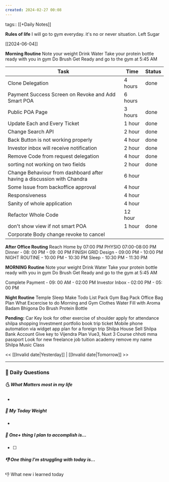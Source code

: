 ```yaml
---
created: 2024-02-27 00:08
---
```

tags:: [[+Daily Notes]]

**Rules of life**
I will go to gym everyday. it's no or never situation.
Left Sugar

[[2024-06-04]]

**Morning Routine**
Note your weight
Drink Water
Take your protein bottle ready with you in gym
Do Brush
Get Ready and go to the gym at 5:45 AM



| Task                                                                   | Time    | Status |
| ---------------------------------------------------------------------- | ------- | ------ |
| Clone Delegation                                                       | 4 hours | done   |
| Payment Success Screen on Revoke and Add Smart POA                     | 6 hours |        |
| Public POA Page                                                        | 3 hours | done   |
| Update Each and Every Ticket                                           | 1 hour  | done   |
| Change Search API                                                      | 2 hour  | done   |
| Back Button is not working properly                                    | 4 hour  | done   |
| Investor inbox will receive notification                               | 2 hour  | done   |
| Remove Code from request delegation                                    | 4 hour  | done   |
| sorting not working on two fields                                      | 2 hour  | done   |
| Change Behaviour from dashboard after having a discussion with Chandra | 6 hour  |        |
| Some Issue from backoffice approval                                    | 4 hour  |        |
| Responsiveness                                                         | 4 hour  |        |
| Sanity of whole application                                            | 4 hour  |        |
| Refactor Whole Code                                                    | 12 hour |        |
| don't show view if not smart POA                                       | 1 hour  | done   |
| Corporate Body change revoke to cancel                                 |         |        |
**After Office Routing**
Reach Home by 07:00 PM 
PHYSIO 07:00-08:00 PM
Dinner - 08: 00 PM - 09: 00 PM
FINISH GRID Design - 09:00 PM - 10:00 PM
NIGHT ROUTINE - 10:00 PM - 10:30 PM
Sleep - 10:30 PM - 11:30 PM


**MORNING Routine**
Note your weight
Drink Water
Take your protein bottle ready with you in gym
Do Brush
Get Ready and go to the gym at 5:45 AM

Complete Payment - 09: 00 AM - 02:00 PM
Investor Inbox - 02:00 PM - 05: 00 PM

**Night Routine**
Temple Sleep
Make Todo List
Pack Gym Bag
Pack Office Bag
Plan What Excercise to do
Morning and Gym Clothes
Water Fill with Aroma
Badam Bhigona
Do Brush
Protein Bottle

**Pending:**
Car Key
look for other exercise of shoulder
apply for attendance
shilpa shopping 
Investment portfolio 
book trip ticket
Mobile phone automation via widget app
plan for a foreign trip
Shilpa House Sell
Shilpa Bank Account
Give key to Vijendra
Plan Vue3, Nuxt 3 Course
chhoti mma passport
Look for new freelance job 
tuition academy remove my name
Shilpa Music Class


<< [[Invalid date|Yesterday]] | [[Invalid date|Tomorrow]] >>

---
### 📅 Daily Questions
##### 🌜 What Matters most in my life
- 

##### 🙌 My Today Weight
- 

##### 🚀 One+ thing I plan to accomplish is...
- [ ] 

##### 👎 One thing I'm struggling with today is...


👎 What new i learned today
